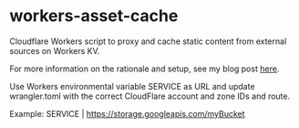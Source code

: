 # workers-asset-cache

Cloudflare Workers script to proxy and cache static content from external sources on Workers KV.

For more information on the rationale and setup, see my blog post [here](https://maxratmeyer.com/blog/caching-images-on-the-edge-with-s3-and-workers-kv/).

Use Workers environmental variable SERVICE as URL and update wrangler.toml with the correct CloudFlare account and zone IDs and route.

Example:
SERVICE | https://storage.googleapis.com/myBucket
